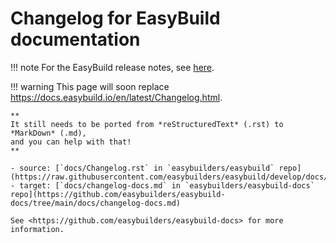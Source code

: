 # Changelog for EasyBuild documentation

!!! note
    For the EasyBuild release notes, see [here](release-notes.md).

!!! warning
    This page will soon replace <https://docs.easybuild.io/en/latest/Changelog.html>.

    **
    It still needs to be ported from *reStructuredText* (.rst) to *MarkDown* (.md),  
    and you can help with that!
    **

    - source: [`docs/Changelog.rst` in `easybuilders/easybuild` repo](https://raw.githubusercontent.com/easybuilders/easybuild/develop/docs/Changelog.rst)
    - target: [`docs/changelog-docs.md` in `easybuilders/easybuild-docs` repo](https://github.com/easybuilders/easybuild-docs/tree/main/docs/changelog-docs.md)

    See <https://github.com/easybuilders/easybuild-docs> for more information.
